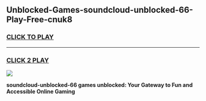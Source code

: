 
## Unblocked-Games-soundcloud-unblocked-66-Play-Free-cnuk8
<h3>
<a href="https://premium76.site?title=soundcloud-unblocked-66&ref=18A1">CLICK TO PLAY</a></h3>
<hr>

<h3>
<a href="https://premium76.site?title=soundcloud-unblocked-66&ref=18A1">CLICK 2 PLAY</a>
  
</h3>

<a href="https://premium76.site?title=soundcloud-unblocked-66&ref=18A1"><img src="https://clearcache.store/games.png"></a>


**soundcloud-unblocked-66 games unblocked: Your Gateway to Fun and Accessible Online Gaming**
